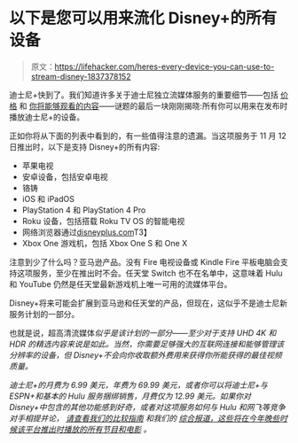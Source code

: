 # 以下是您可以用来流化 Disney+的所有设备

> 原文：<https://lifehacker.com/heres-every-device-you-can-use-to-stream-disney-1837378152>

迪士尼+快到了。我们知道许多关于迪士尼独立流媒体服务的重要细节——包括 [价格](https://lifehacker.com/how-disney-compares-to-netflix-hulu-and-amazon-prime-1837042032) 和 [你将能够观看的内容](https://lifehacker.com/these-movies-and-shows-are-arriving-on-disney-plus-on-l-1836660561)——谜题的最后一块刚刚揭晓:所有你可以用来在发布时播放迪士尼+的设备。



正如你将从下面的列表中看到的，有一些值得注意的遗漏。当这项服务于 11 月 12 日推出时，以下是支持 Disney+的所有内容:

*   苹果电视
*   安卓设备，包括安卓电视
*   铬铸
*   iOS 和 iPadOS
*   PlayStation 4 和 PlayStation 4 Pro
*   Roku 设备，包括搭载 Roku TV OS 的智能电视
*   网络浏览器通过[disneyplus.com](http://disneyplus.com)T3】
*   Xbox One 游戏机，包括 Xbox One S 和 One X

注意到少了什么吗？亚马逊产品。没有 Fire 电视设备或 Kindle Fire 平板电脑会支持这项服务，至少在推出时不会。任天堂 Switch 也不在名单中，这意味着 Hulu 和 YouTube 仍然是任天堂最新游戏机上唯一可用的流媒体平台。

Disney+将来可能会扩展到亚马逊和任天堂的产品，但现在，这似乎不是迪士尼新服务计划的一部分。

也就是说，超高清流媒体*似乎是该计划的一部分——至少对于支持 UHD 4K 和 HDR 的精选内容来说是如此。当然，你需要足够强大的互联网连接和能够管理该分辨率的设备，但 Disney+不会向你收取额外费用来获得你所能获得的最佳视频质量。*

*迪士尼+的月费为 6.99 美元，年费为 69.99 美元，或者你可以将迪士尼+与 ESPN+和基本的 Hulu 服务捆绑销售，月费仅为 12.99 美元。如果你对 Disney+中包含的其他功能感到好奇，或者对这项服务如何与 Hulu 和网飞等竞争对手相提并论， [请查看我们的比较指南](https://lifehacker.com/how-disney-compares-to-netflix-hulu-and-amazon-prime-1837042032) 和我们的 [综合报道，这些将在今年晚些时候该平台推出时播放的所有节目和电影](https://lifehacker.com/these-movies-and-shows-are-arriving-on-disney-plus-on-l-1836660561) 。*